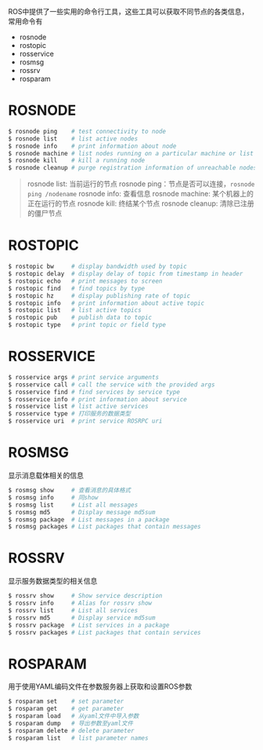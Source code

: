 ROS中提供了一些实用的命令行工具，这些工具可以获取不同节点的各类信息，常用命令有
* rosnode
* rostopic
* rosservice
* rosmsg
* rossrv
* rosparam

# ROSNODE

```bash
$ rosnode ping    # test connectivity to node
$ rosnode list    # list active nodes
$ rosnode info    # print information about node
$ rosnode machine # list nodes running on a particular machine or list machines
$ rosnode kill    # kill a running node
$ rosnode cleanup # purge registration information of unreachable nodes
```

> rosnode list: 当前运行的节点
> rosnode ping：节点是否可以连接，`rosnode ping /nodename`
> rosnode info: 查看信息
> rosnode machine: 某个机器上的正在运行的节点
> rosnode kill: 终结某个节点
> rosnode cleanup: 清除已注册的僵尸节点 

# ROSTOPIC

```bash
$ rostopic bw     # display bandwidth used by topic
$ rostopic delay  # display delay of topic from timestamp in header
$ rostopic echo   # print messages to screen
$ rostopic find   # find topics by type
$ rostopic hz     # display publishing rate of topic    
$ rostopic info   # print information about active topic
$ rostopic list   # list active topics
$ rostopic pub    # publish data to topic
$ rostopic type   # print topic or field type
```

# ROSSERVICE

```bash
$ rosservice args # print service arguments
$ rosservice call # call the service with the provided args
$ rosservice find # find services by service type
$ rosservice info # print information about service
$ rosservice list # list active services
$ rosservice type # 打印服务的数据类型
$ rosservice uri  # print service ROSRPC uri
```

# ROSMSG

显示消息载体相关的信息

```bash
$ rosmsg show     # 查看消息的具体格式
$ rosmsg info     # 同show
$ rosmsg list     # List all messages
$ rosmsg md5      # Display message md5sum
$ rosmsg package  # List messages in a package
$ rosmsg packages # List packages that contain messages
```

# ROSSRV

显示服务数据类型的相关信息

```bash
$ rossrv show     # Show service description
$ rossrv info     # Alias for rossrv show
$ rossrv list     # List all services
$ rossrv md5      # Display service md5sum
$ rossrv package  # List services in a package
$ rossrv packages # List packages that contain services
```

# ROSPARAM

用于使用YAML编码文件在参数服务器上获取和设置ROS参数

```bash
$ rosparam set    # set parameter
$ rosparam get    # get parameter
$ rosparam load   # 从yaml文件中导入参数
$ rosparam dump   # 导出参数至yaml文件
$ rosparam delete # delete parameter
$ rosparam list   # list parameter names
```

